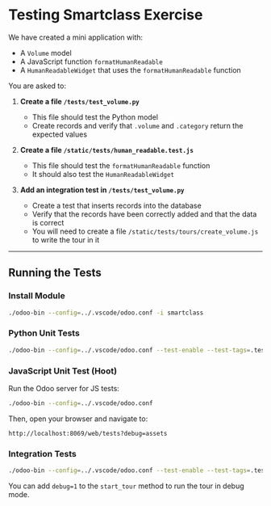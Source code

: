 Testing Smartclass Exercise
===========================

We have created a mini application with:
- A `Volume` model
- A JavaScript function `formatHumanReadable`
- A `HumanReadableWidget` that uses the `formatHumanReadable` function

You are asked to:

1. **Create a file `/tests/test_volume.py`**  
   - This file should test the Python model  
   - Create records and verify that `.volume` and `.category` return the expected values

2. **Create a file `/static/tests/human_readable.test.js`**  
   - This file should test the `formatHumanReadable` function  
   - It should also test the `HumanReadableWidget`

3. **Add an integration test in `/tests/test_volume.py`**  
   - Create a test that inserts records into the database  
   - Verify that the records have been correctly added and that the data is correct  
   - You will need to create a file `/static/tests/tours/create_volume.js` to write the tour in it

---

## Running the Tests

### Install Module

```bash
./odoo-bin --config=../.vscode/odoo.conf -i smartclass
```

### Python Unit Tests

```bash
./odoo-bin --config=../.vscode/odoo.conf --test-enable --test-tags=.test_volume_model
```

### JavaScript Unit Test (Hoot)

Run the Odoo server for JS tests:

```bash
./odoo-bin --config=../.vscode/odoo.conf
```

Then, open your browser and navigate to:

```
http://localhost:8069/web/tests?debug=assets
```

### Integration Tests

```bash
./odoo-bin --config=../.vscode/odoo.conf --test-enable --test-tags=.test_tour_create_volumes
```

You can add `debug=1` to the `start_tour` method to run the tour in debug mode.
